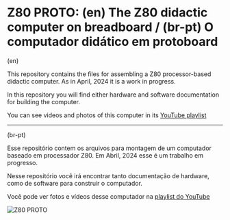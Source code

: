# Z80 PROTO: (en) The Z80 didactic computer on breadboard / (br-pt) O computador didático em protoboard

(en)

This repository contains the files for assembling a Z80 processor-based didactic computer.
As in April, 2024 it is a work in progress.

In this repository you will find either hardware and software documentation for building the computer.

You can see videos and photos of this computer in its [YouTube playlist](https://www.youtube.com/playlist?list=PL03mfBX_FpVMWf8mnlIiYQl7pk0ofOGhl)


-------------------------------------------------------------------------------------------------------------
(br-pt)

Esse repositório contem os arquivos para montagem de um computador baseado em processador Z80.
Em Abril, 2024 esse é um trabalho em progresso.

Nesse repositório você irá encontrar tanto documentação de hardware, como de software para
construir o computador.

Você pode ver fotos e vídeos desse computador na [playlist do YouTube](https://www.youtube.com/playlist?list=PL03mfBX_FpVMWf8mnlIiYQl7pk0ofOGhl)

![Z80 PROTO](/assets/Z80_PROTO_1.6.1.png)
